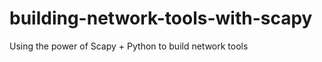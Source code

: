 building-network-tools-with-scapy
=================================

Using the power of Scapy + Python to build network tools
